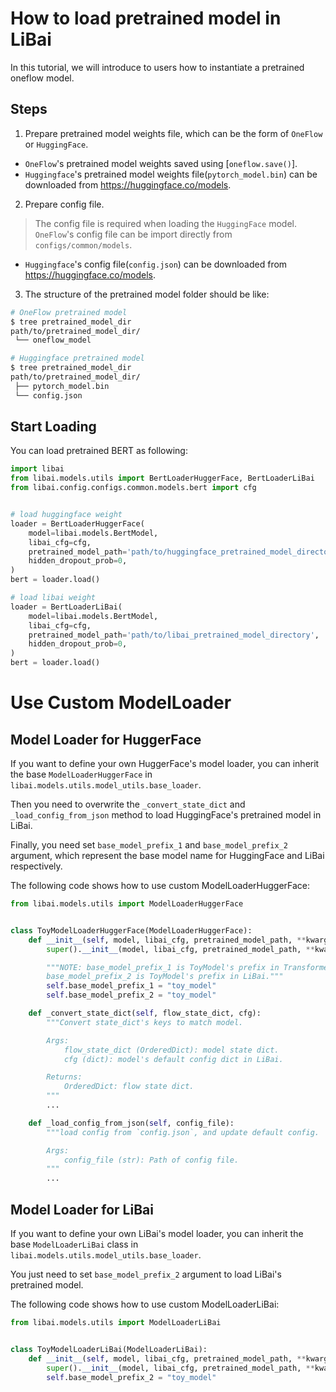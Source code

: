 # How to load pretrained model in LiBai
In this tutorial, we will introduce to users how to instantiate a pretrained oneflow model.

## Steps
1. Prepare pretrained model weights file, which can be the form of `OneFlow` or `HuggingFace`.
- `OneFlow`'s pretrained model weights saved using [`oneflow.save()`].
- `Huggingface`'s pretrained model weights file(`pytorch_model.bin`) can be downloaded from https://huggingface.co/models.

2. Prepare config file.
> The config file is required when loading the `HuggingFace` model.
> `OneFlow`'s config file can be import directly from `configs/common/models`.
- `Huggingface`'s config file(`config.json`) can be downloaded from https://huggingface.co/models.

3. The structure of the pretrained model folder should be like:
```bash
# OneFlow pretrained model
$ tree pretrained_model_dir
path/to/pretrained_model_dir/
 └── oneflow_model

# Huggingface pretrained model
$ tree pretrained_model_dir
path/to/pretrained_model_dir/
 ├── pytorch_model.bin
 └── config.json
```

## Start Loading
You can load pretrained BERT as following:
```python
import libai
from libai.models.utils import BertLoaderHuggerFace, BertLoaderLiBai
from libai.config.configs.common.models.bert import cfg


# load huggingface weight
loader = BertLoaderHuggerFace(
    model=libai.models.BertModel,
    libai_cfg=cfg,
    pretrained_model_path='path/to/huggingface_pretrained_model_directory',
    hidden_dropout_prob=0,
)
bert = loader.load()

# load libai weight
loader = BertLoaderLiBai(
    model=libai.models.BertModel,
    libai_cfg=cfg,
    pretrained_model_path='path/to/libai_pretrained_model_directory',
    hidden_dropout_prob=0,
)
bert = loader.load()
```


# Use Custom ModelLoader

## Model Loader for HuggerFace
If you want to define your own HuggerFace's model loader, you can inherit the base `ModelLoaderHuggerFace` in `libai.models.utils.model_utils.base_loader`.

Then you need to overwrite the `_convert_state_dict` and `_load_config_from_json` method to load HuggingFace's pretrained model in LiBai. 

Finally, you need set `base_model_prefix_1` and `base_model_prefix_2` argument, which represent the base model name for HuggingFace and LiBai respectively.

The following code shows how to use custom ModelLoaderHuggerFace:

```python
from libai.models.utils import ModelLoaderHuggerFace


class ToyModelLoaderHuggerFace(ModelLoaderHuggerFace):
    def __init__(self, model, libai_cfg, pretrained_model_path, **kwargs):
        super().__init__(model, libai_cfg, pretrained_model_path, **kwargs)

        """NOTE: base_model_prefix_1 is ToyModel's prefix in Transformers.
        base_model_prefix_2 is ToyModel's prefix in LiBai."""
        self.base_model_prefix_1 = "toy_model"
        self.base_model_prefix_2 = "toy_model"

    def _convert_state_dict(self, flow_state_dict, cfg):
        """Convert state_dict's keys to match model.

        Args:
            flow_state_dict (OrderedDict): model state dict.
            cfg (dict): model's default config dict in LiBai.

        Returns:
            OrderedDict: flow state dict.
        """
        ...

    def _load_config_from_json(self, config_file):
        """load config from `config.json`, and update default config.

        Args:
            config_file (str): Path of config file.
        """
        ...
```

## Model Loader for LiBai
If you want to define your own LiBai's model loader, you can inherit the base `ModelLoaderLiBai` class in `libai.models.utils.model_utils.base_loader`.

You just need to set `base_model_prefix_2` argument to load LiBai's pretrained model.

The following code shows how to use custom ModelLoaderLiBai:

```python
from libai.models.utils import ModelLoaderLiBai


class ToyModelLoaderLiBai(ModelLoaderLiBai):
    def __init__(self, model, libai_cfg, pretrained_model_path, **kwargs):
        super().__init__(model, libai_cfg, pretrained_model_path, **kwargs)
        self.base_model_prefix_2 = "toy_model"
```